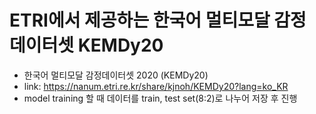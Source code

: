 # ETRI에서 제공하는 한국어 멀티모달 감정 데이터셋 KEMDy20
+ 한국어 멀티모달 감정데이터셋 2020 (KEMDy20)
+ link: https://nanum.etri.re.kr/share/kjnoh/KEMDy20?lang=ko_KR
+ model training 할 때 데이터를 train, test set(8:2)로 나누어 저장 후 진행
